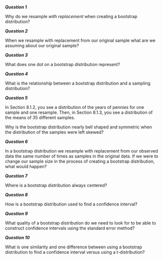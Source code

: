 **_Question 1_**

Why do we resample *with replacement* when creating a bootstrap distribution? 

**_Question 2_** 

When we resample with replacement from our original sample what are we assuming
about our original sample?

**_Question 3_** 

What does one dot on a bootstrap distribution represent?

**_Question 4_**

What is the relationship between a bootstrap distribution and a sampling 
distribution?

**_Question 5_**

In Section 8.1.2, you see a distribution of the years of pennies for one sample
and one resample. Then, in Section 8.1.3, you see a distribution of the means 
of 35 different samples. 

Why is the bootstrap distribution nearly bell shaped and symmetric when the
distribution of the samples were left skewed? 

**_Question 6_**

In a bootstrap distribution we resample with replacement from our observed data
the same number of times as samples in the original data. If we were to change
our sample size in the process of creating a bootstrap distribution, what would
happen? 

**_Question 7_**

Where is a bootstrap distribution always centered? 

**_Question 8_**

How is a bootstrap distribution used to find a confidence interval?

**_Question 9_**

What quality of a bootstrap distribution do we need to look for to be able
to construct confidence intervals using the standard error method?


**_Question 10_**

What is one similarity and one difference between using a bootstrap 
distribution to find a confidence interval versus using a t-distribution? 
